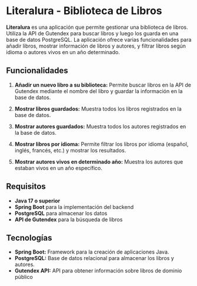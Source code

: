 # Literalura - Biblioteca de Libros

**Literalura** es una aplicación que permite gestionar una biblioteca de libros. Utiliza la API de Gutendex para buscar libros y luego los guarda en una base de datos PostgreSQL. La aplicación ofrece varias funcionalidades para añadir libros, mostrar información de libros y autores, y filtrar libros según idioma o autores vivos en un año determinado.

## Funcionalidades

1. **Añadir un nuevo libro a su biblioteca:**
   Permite buscar libros en la API de Gutendex mediante el nombre del libro y guardar la información en la base de datos.

2. **Mostrar libros guardados:**
   Muestra todos los libros registrados en la base de datos.

3. **Mostrar autores guardados:**
   Muestra todos los autores registrados en la base de datos.

4. **Mostrar libros por idioma:**
   Permite filtrar los libros por idioma (español, inglés, francés, etc.) y mostrar los resultados.

5. **Mostrar autores vivos en determinado año:**
   Muestra los autores que estaban vivos en un año específico.

## Requisitos

- **Java 17 o superior**
- **Spring Boot** para la implementación del backend
- **PostgreSQL** para almacenar los datos
- **API de Gutendex** para la búsqueda de libros

## Tecnologías
- **Spring Boot:** Framework para la creación de aplicaciones Java.
- **PostgreSQL:** Base de datos relacional para almacenar los libros y autores.
- **Gutendex API:** API para obtener información sobre libros de dominio público
